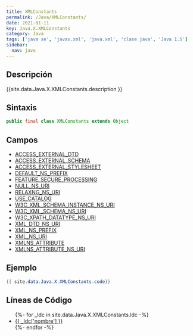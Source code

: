 ```yaml
---
title: XMLConstants
permalink: /Java/XMLConstants/
date: 2021-01-11
key: Java.X.XMLConstants
category: Java
tags: ['java se', 'javax.xml', 'java.xml', 'clase java', 'Java 1.5']
sidebar: 
  nav: java
---
```


## Descripción
{{site.data.Java.X.XMLConstants.description }}

## Sintaxis
~~~java
public final class XMLConstants extends Object
~~~

## Campos
* [ACCESS_EXTERNAL_DTD](/Java/XMLConstants/ACCESS_EXTERNAL_DTD)
* [ACCESS_EXTERNAL_SCHEMA](/Java/XMLConstants/ACCESS_EXTERNAL_SCHEMA)
* [ACCESS_EXTERNAL_STYLESHEET](/Java/XMLConstants/ACCESS_EXTERNAL_STYLESHEET)
* [DEFAULT_NS_PREFIX](/Java/XMLConstants/DEFAULT_NS_PREFIX)
* [FEATURE_SECURE_PROCESSING](/Java/XMLConstants/FEATURE_SECURE_PROCESSING)
* [NULL_NS_URI](/Java/XMLConstants/NULL_NS_URI)
* [RELAXNG_NS_URI](/Java/XMLConstants/RELAXNG_NS_URI)
* [USE_CATALOG](/Java/XMLConstants/USE_CATALOG)
* [W3C_XML_SCHEMA_INSTANCE_NS_URI](/Java/XMLConstants/W3C_XML_SCHEMA_INSTANCE_NS_URI)
* [W3C_XML_SCHEMA_NS_URI](/Java/XMLConstants/W3C_XML_SCHEMA_NS_URI)
* [W3C_XPATH_DATATYPE_NS_URI](/Java/XMLConstants/W3C_XPATH_DATATYPE_NS_URI)
* [XML_DTD_NS_URI](/Java/XMLConstants/XML_DTD_NS_URI)
* [XML_NS_PREFIX](/Java/XMLConstants/XML_NS_PREFIX)
* [XML_NS_URI](/Java/XMLConstants/XML_NS_URI)
* [XMLNS_ATTRIBUTE](/Java/XMLConstants/XMLNS_ATTRIBUTE)
* [XMLNS_ATTRIBUTE_NS_URI](/Java/XMLConstants/XMLNS_ATTRIBUTE_NS_URI)

## Ejemplo
~~~java
{{ site.data.Java.X.XMLConstants.code}}
~~~

## Líneas de Código
<ul>
{%- for _ldc in site.data.Java.X.XMLConstants.ldc -%}
   <li>
       <a href="{{_ldc['url'] }}">{{ _ldc['nombre'] }}</a>
   </li>
{%- endfor -%}
</ul>

